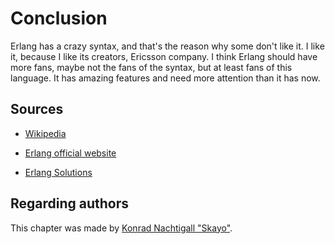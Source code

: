 # Conclusion

Erlang has a crazy syntax, and that's the reason why some don't like it.
I like it, because I like its creators, Ericsson company.
I think Erlang should have more fans, maybe not the fans of the syntax, but at least fans of this language.
It has amazing features and need more attention than it has now.

## Sources

* [Wikipedia](https://en.wikipedia.org/wiki/Erlang_(programming_language))

* [Erlang official website](https://www.erlang.org/)

* [Erlang Solutions](https://www.erlang-solutions.com/)

## Regarding authors

This chapter was made by [Konrad Nachtigall "Skayo"](https://github.com/Skayo).